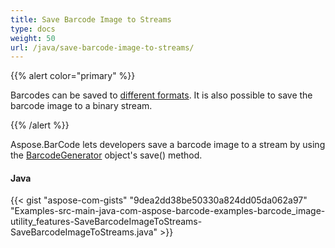 ```yaml
---
title: Save Barcode Image to Streams
type: docs
weight: 50
url: /java/save-barcode-image-to-streams/
---
```


{{% alert color="primary" %}} 

Barcodes can be saved to [different formats](/barcode/java/save-barcode-images-to-different-formats-html/). It is also possible to save the barcode image to a binary stream.

{{% /alert %}} 

Aspose.BarCode lets developers save a barcode image to a stream by using the [BarcodeGenerator](https://apireference.aspose.com/java/barcode/com.aspose.barcode.generation/BarcodeGenerator) object's save() method.
#### **Java**
{{< gist "aspose-com-gists" "9dea2dd38be50330a824dd05da062a97" "Examples-src-main-java-com-aspose-barcode-examples-barcode_image-utility_features-SaveBarcodeImageToStreams-SaveBarcodeImageToStreams.java" >}}
